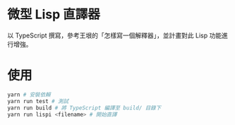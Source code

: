# 微型 Lisp 直譯器

以 TypeScript 撰寫，參考王垠的「怎樣寫一個解釋器」，並計畫對此 Lisp 功能進行增強。


# 使用

``` bash
yarn # 安裝依賴
yarn run test # 測試
yarn run build # 將 TypeScript 編譯至 build/ 目錄下
yarn run lispi <filename> # 開始直譯
```